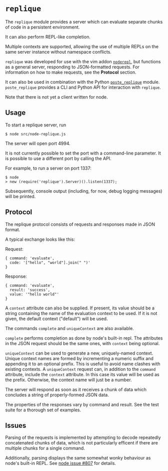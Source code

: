`replique`
==========

The `replique` module provides a server
which can evaluate separate chunks of code in a persistent environment.

It can also perform REPL-like completion.

Multiple contexts are supported, allowing the use of multiple
REPLs on the same server instance without namespace conflicts.

`replique` was developed for use with the vim addon [`noderepl`][],
but functions as a general server, responding to JSON-formatted requests.
For information on how to make requests, see the **Protocol** section.

It can also be used in combination with the Python [`poste_replique`][] module.
`poste_replique` provides a CLI and Python API for interaction with `replique`.

Note that there is not yet a client written for node.


Usage
-----

To start a replique server, run

    $ node src/node-replique.js

The server will open port 4994.

It is not currently possible to set the port with a command-line parameter.
It is possible to use a different port by calling the API.

For example, to run a server on port 1337:

    $ node
    > new (require('replique').Server)().listen(1337);

Subsequently, console output (including, for now, debug logging messages)
will be printed.


Protocol
--------

The replique protocol consists of requests and responses made in JSON format.

A typical exchange looks like this:

Request:

    { command: 'evaluate',
      code: '["hello", "world"].join(" ")'
    }

Response:

    { command: 'evaluate',
      result: 'success',
      value: '"hello world"'
    }

A `context` attribute can also be supplied.
If present, its value should be a string
containing the name of the evaluation context to be used.
If it is not given, the default context ("default") will be used.

The commands `complete` and `uniqueContext` are also available.

`complete` performs completion as done by node's built-in repl.
The attributes in the JSON request should be the same ones,
with `context` being optional.

`uniqueContext` can be used to generate a new, uniquely-named context.
Unique context names are formed by incrementing a numeric suffix
and appending it to an optional prefix.
This is useful to avoid name clashes with existing contexts.
A `uniqueContext` request can, in addition to the `command` attribute,
include the `context` attribute.
In this case its value will be used as the prefix.
Otherwise, the context name will just be a number.

The server will respond as soon as it receives a chunk of data
which concludes a string of properly-formed JSON data.

The properties of the responses vary by command and result.
See the test suite for a thorough set of examples.


Issues
------

Parsing of the requests is implemented by attempting to decode
repeatedly concatenated chunks of data,
which is not particularly efficent if there are multiple chunks
for a single command.

Additionally, parsing displays the same somewhat wonky behaviour
as node's built-in REPL.
See [node issue #807][] for details.


[`noderepl`]: http://github.com/intuited/noderepl
[`poste_replique`]: http://pypi.python.org/pypi/poste_replique
[node issue #807]: https://github.com/joyent/node/issues/807
